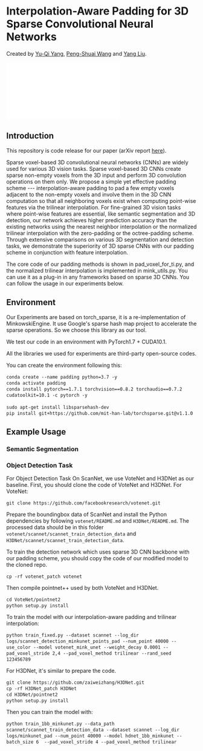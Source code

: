 # Interpolation-Aware Padding for 3D Sparse Convolutional Neural Networks
Created by <a href="https://yukichiii.github.io/" target="_blank">Yu-Qi Yang</a>, <a href="https://wang-ps.github.io/" target="_blank">Peng-Shuai Wang</a> and <a href="https://xueyuhanlang.github.io/" target="_blank">Yang Liu</a>.

![overview](overview/overview.pdf)

## Introduction
This repository is code release for our paper (arXiv report [here](https://arxiv.org/abs/2108.06925)).

Sparse voxel-based 3D convolutional neural networks (CNNs) are widely used for various 3D vision tasks. Sparse voxel-based 3D CNNs create sparse non-empty voxels from the 3D input and perform 3D convolution operations on them only. We propose a simple yet effective padding scheme --- interpolation-aware padding to pad a few empty voxels adjacent to the non-empty voxels and involve them in the 3D CNN computation so that all neighboring voxels exist when computing point-wise features via the trilinear interpolation. For fine-grained 3D vision tasks where point-wise features are essential, like semantic segmentation and 3D detection, our network achieves higher prediction accuracy than the existing networks using the nearest neighbor interpolation or the normalized trilinear interpolation with the zero-padding or the octree-padding scheme. Through extensive comparisons on various 3D segmentation and detection tasks, we demonstrate the superiority of 3D sparse CNNs with our padding scheme in conjunction with feature interpolation.

The core code of our padding methods is shown in pad_voxel_for_ti.py, and the normalized trilinear interpolation is implemented in mink_utils.py. You can use it as a plug-in in any frameworks based on sparse 3D CNNs. You can follow the usage in our experiments below.

## Environment
Our Experiments are based on torch_sparse, it is a re-implementation of MinkowskiEngine. It use Google's sparse hash map project to accelerate the sparse operations. So we choose this library as our tool.

We test our code in an environment with PyTorch1.7 + CUDA10.1.

All the libraries we used for experiments are third-party open-source codes.

You can create the environment following this:

    conda create --name padding python=3.7 -y
    conda activate padding
    conda install pytorch==1.7.1 torchvision==0.8.2 torchaudio==0.7.2 cudatoolkit=10.1 -c pytorch -y

    sudo apt-get install libsparsehash-dev
    pip install git+https://github.com/mit-han-lab/torchsparse.git@v1.1.0

## Example Usage
### Semantic Segmentation


### Object Detection Task
For Object Detection Task On ScanNet, we use VoteNet and H3DNet as our baseline. First, you should clone the code of VoteNet and H3DNet.
For VoteNet:

    git clone https://github.com/facebookresearch/votenet.git

Prepare the boundingbox data of ScanNet and install the Python dependencies by following `votenet/README.md` and `H3DNet/README.md`. The processed data should be in this folder `votenet/scannet/scannet_train_detection_data` and `H3DNet/scannet/scannet_train_detection_data`.

To train the detection network which uses sparse 3D CNN backbone with our padding scheme, you should copy the code of our modified model to the cloned repo.

    cp -rf votenet_patch votenet

Then compile pointnet++ used by both VoteNet and H3DNet.

    cd VoteNet/pointnet2
    python setup.py install

To train the model with our interpolation-aware padding and trilinear interpolation:

    python train_fixed.py --dataset scannet --log_dir logs/scannet_detection_minkunet_points_pad --num_point 40000 --use_color --model votenet_mink_unet --weight_decay 0.0001 --pad_voxel_stride 2,4 --pad_voxel_method trilinear --rand_seed 123456789

For H3DNet, it's similar to prepare the code.

    git clone https://github.com/zaiweizhang/H3DNet.git
    cp -rf H3DNet_patch H3DNet
    cd H3DNet/pointnet2
    python setup.py install

Then you can train the model with:

    python train_1bb_minkunet.py --data_path scannet/scannet_train_detection_data --dataset scannet --log_dir logs/minkunet_pad --num_point 40000 --model hdnet_1bb_minkunet --batch_size 6  --pad_voxel_stride 4 --pad_voxel_method trilinear
